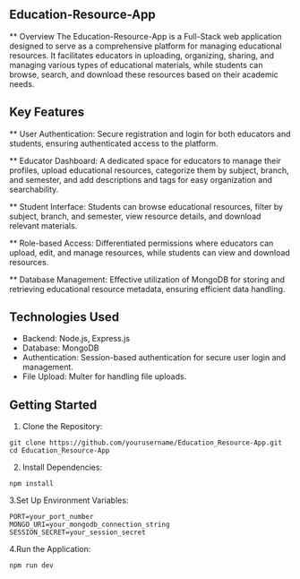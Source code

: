 ## Education-Resource-App
** Overview
The Education-Resource-App is a Full-Stack web application designed to serve as a comprehensive platform for managing educational resources. It facilitates educators in uploading, organizing, sharing, and managing various types of educational materials, while students can browse, search, and download these resources based on their academic needs.

## Key Features
** User Authentication: Secure registration and login for both educators and students, ensuring authenticated access to the platform.

** Educator Dashboard: A dedicated space for educators to manage their profiles, upload educational resources, categorize them by subject, branch, and semester, and add 
   descriptions and tags for easy organization and searchability.

** Student Interface: Students can browse educational resources, filter by subject, branch, and semester, view resource details, and download relevant materials.

** Role-based Access: Differentiated permissions where educators can upload, edit, and manage resources, while students can view and download resources.

** Database Management: Effective utilization of MongoDB for storing and retrieving educational resource metadata, ensuring efficient data handling.

## Technologies Used
* Backend: Node.js, Express.js
* Database: MongoDB
* Authentication: Session-based authentication for secure user login and management.
* File Upload: Multer for handling file uploads.

## Getting Started
1. Clone the Repository:
```
git clone https://github.com/yourusername/Education_Resource-App.git
cd Education_Resource-App

```
2. Install Dependencies:
```
npm install

```
3.Set Up Environment Variables:
```
PORT=your_port_number
MONGO_URI=your_mongodb_connection_string
SESSION_SECRET=your_session_secret
```
4.Run the Application:
```
npm run dev
